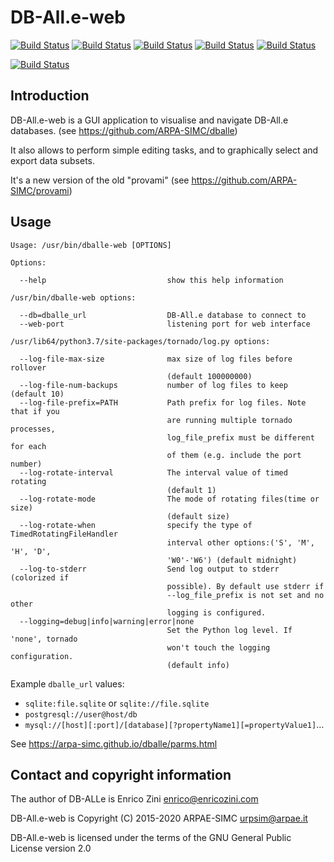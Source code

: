 DB-All.e-web
===============================================================

[![Build Status](https://badges.herokuapp.com/travis/ARPA-SIMC/dballe-web?branch=master&env=DOCKER_IMAGE=centos:7&label=centos7)](https://travis-ci.org/ARPA-SIMC/dballe-web)
[![Build Status](https://badges.herokuapp.com/travis/ARPA-SIMC/dballe-web?branch=master&env=DOCKER_IMAGE=centos:8&label=centos8)](https://travis-ci.org/ARPA-SIMC/dballe-web)
[![Build Status](https://badges.herokuapp.com/travis/ARPA-SIMC/dballe-web?branch=master&env=DOCKER_IMAGE=fedora:30&label=fedora30)](https://travis-ci.org/ARPA-SIMC/dballe-web)
[![Build Status](https://badges.herokuapp.com/travis/ARPA-SIMC/dballe-web?branch=master&env=DOCKER_IMAGE=fedora:31&label=fedora31)](https://travis-ci.org/ARPA-SIMC/dballe-web)
[![Build Status](https://badges.herokuapp.com/travis/ARPA-SIMC/dballe-web?branch=master&env=DOCKER_IMAGE=fedora:rawhide&label=fedorarawhide)](https://travis-ci.org/ARPA-SIMC/dballe-web)

[![Build Status](https://copr.fedorainfracloud.org/coprs/simc/stable/package/dballe-web/status_image/last_build.png)](https://copr.fedorainfracloud.org/coprs/simc/stable/package/dballe-web/)

Introduction
------------

DB-All.e-web is a GUI application to visualise and navigate DB-All.e databases.
(see https://github.com/ARPA-SIMC/dballe)

It also allows to perform simple editing tasks, and to graphically select and
export data subsets.

It's a new version of the old "provami" (see https://github.com/ARPA-SIMC/provami)

Usage
-----

```
Usage: /usr/bin/dballe-web [OPTIONS]

Options:

  --help                           show this help information

/usr/bin/dballe-web options:

  --db=dballe_url                  DB-All.e database to connect to
  --web-port                       listening port for web interface

/usr/lib64/python3.7/site-packages/tornado/log.py options:

  --log-file-max-size              max size of log files before rollover
                                   (default 100000000)
  --log-file-num-backups           number of log files to keep (default 10)
  --log-file-prefix=PATH           Path prefix for log files. Note that if you
                                   are running multiple tornado processes,
                                   log_file_prefix must be different for each
                                   of them (e.g. include the port number)
  --log-rotate-interval            The interval value of timed rotating
                                   (default 1)
  --log-rotate-mode                The mode of rotating files(time or size)
                                   (default size)
  --log-rotate-when                specify the type of TimedRotatingFileHandler
                                   interval other options:('S', 'M', 'H', 'D',
                                   'W0'-'W6') (default midnight)
  --log-to-stderr                  Send log output to stderr (colorized if
                                   possible). By default use stderr if
                                   --log_file_prefix is not set and no other
                                   logging is configured.
  --logging=debug|info|warning|error|none 
                                   Set the Python log level. If 'none', tornado
                                   won't touch the logging configuration.
                                   (default info)
```

Example `dballe_url` values:
 - `sqlite:file.sqlite` or `sqlite://file.sqlite`
 - `postgresql://user@host/db`
 - `mysql://[host][:port]/[database][?propertyName1][=propertyValue1]`…
 
See https://arpa-simc.github.io/dballe/parms.html

Contact and copyright information
---------------------------------

The author of DB-ALLe is Enrico Zini <enrico@enricozini.com>

DB-All.e-web is Copyright (C) 2015-2020 ARPAE-SIMC <urpsim@arpae.it>

DB-All.e-web is licensed under the terms of the GNU General Public License version 2.0
